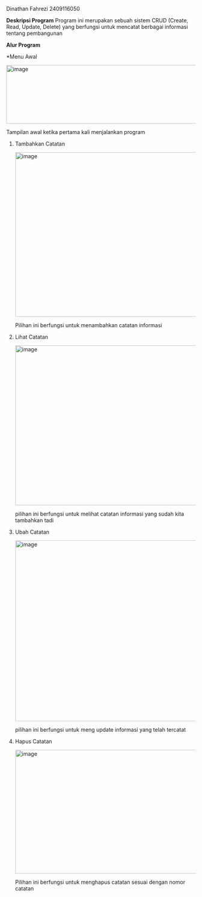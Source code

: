 Dinathan Fahrezi 2409116050

**Deskripsi Program**
Program ini merupakan sebuah sistem CRUD (Create, Read, Update, Delete) yang berfungsi untuk mencatat berbagai informasi tentang pembangunan

**Alur Program**

*Menu Awal
  
   
   <img width="592" height="155" alt="image" src="https://github.com/user-attachments/assets/77455492-d54b-425b-a939-e557071f4b88" />

Tampilan awal ketika pertama kali menjalankan program

1. Tambahkan Catatan


      <img width="758" height="436" alt="image" src="https://github.com/user-attachments/assets/ffb2f55c-c0fc-4a4d-a5de-f2f0d72b0f70" />

   Pilihan ini berfungsi untuk menambahkan catatan informasi
   
3. Lihat Catatan


      <img width="587" height="424" alt="image" src="https://github.com/user-attachments/assets/773110e9-4266-469e-b17c-d3b69f71bd9d" />

   pilihan ini berfungsi untuk melihat catatan informasi yang sudah kita tambahkan tadi
   
4. Ubah Catatan


    <img width="759" height="479" alt="image" src="https://github.com/user-attachments/assets/65e3de77-7441-43a1-a775-088268c0ece4" />

   pilihan ini berfungsi untuk meng update informasi yang telah tercatat
   
5. Hapus Catatan


    <img width="584" height="328" alt="image" src="https://github.com/user-attachments/assets/54d6c34e-0b1d-4b9a-9c14-a1f539a59255" />

   Pilihan ini berfungsi untuk menghapus catatan sesuai dengan nomor catatan
   
